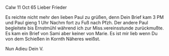  Calw 11 Oct 65
Lieber Frieder

Es reichte nicht mehr den lieben Paul zu grüßen, denn Dein Brief kam 3 PM und Paul gieng 1 Uhr Nachm fort zu Fuß nach Pfzh. Der andere Paul begleitete bis Ernstmühl während ich zur Miss.vereinsstunde zurückmußte. Es kam ein Brief von Sami aber keiner von Marie. Es ist mir lieb wenn Du von dem Schießen in Kornth Näheres weißst.

 Nun Adieu Dein V.


